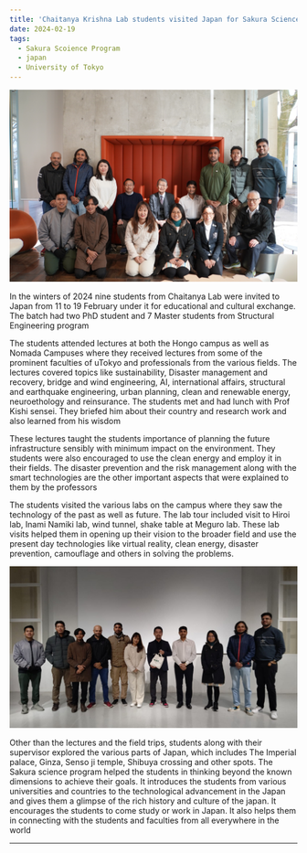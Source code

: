 ```yaml
---
title: 'Chaitanya Krishna Lab students visited Japan for Sakura Science Program'
date: 2024-02-19
tags:
  - Sakura Scoience Program
  - japan
  - University of Tokyo
---
```


<img src='/images/DSC02006.JPG'>

In the winters of 2024 nine students from Chaitanya Lab were invited to Japan from 11 to 19 February under it for educational and cultural exchange. The batch had two PhD student and 7 Master students from Structural Engineering program

The students attended lectures at both the Hongo campus as well as Nomada Campuses where they received lectures from some of the prominent faculties of uTokyo and professionals from the various fields. The lectures covered topics like sustainability, Disaster management and recovery, bridge and wind engineering, AI, international affairs, structural and earthquake engineering, urban planning, clean and renewable energy, neuroethology and reinsurance. The students met and had lunch with Prof Kishi sensei. They briefed him about their country and research work and also learned from his wisdom

These lectures taught the students importance of planning the future infrastructure sensibly with minimum impact on the environment. They students were also encouraged to use the clean energy and employ it in their fields. The disaster prevention and the risk management along with the smart technologies are the other important aspects that were explained to them by the professors  

The students visited the various labs on the campus where they saw the technology of the past as well as future. The lab tour included visit to Hiroi lab, Inami Namiki lab, wind tunnel, shake table at Meguro lab. These lab visits helped them in opening up their vision to the broader field and use the present day technologies like virtual reality, clean energy, disaster prevention, camouflage and others in solving the problems.

<img src='/images/Prof. Numada.jpeg'>

Other than the lectures and the field trips, students along with their supervisor explored the various parts of Japan, which includes The Imperial palace, Ginza, Senso ji temple, Shibuya crossing and other spots. The Sakura science program helped the students in thinking beyond the known dimensions to achieve their goals. It introduces the students from various universities and countries to the technological advancement in the Japan and gives them a glimpse of the rich history and culture of the japan. It encourages the students to come study or work in Japan. It also helps them in connecting with the students and faculties from all everywhere in the world

------
